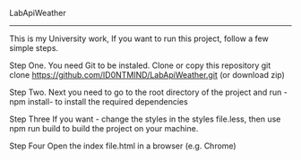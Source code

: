 LabApiWeather
***
This is my University work, If you want to run this project, follow a few simple steps.

Step One.
You need Git to be instaled.
Clone or copy this repository 
git clone https://github.com/ID0NTMIND/LabApiWeather.git
(or download zip)

Step Two.
Next you need to go to the root directory of the project 
and run -npm install- to install the required dependencies

Step Three
If you want - change the styles in the styles file.less, then 
use npm run build to build the project on your machine.

Step Four
Open the index file.html in a browser (e.g. Chrome)

